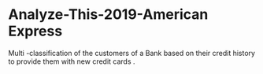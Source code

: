 # Analyze-This-2019-American Express
Multi -classification of the customers of a Bank based on their credit history to
provide them with new credit cards .
